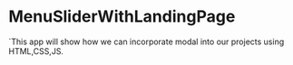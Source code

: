 # MenuSliderWithLandingPage

`This app will show how we can incorporate modal into our projects using HTML,CSS,JS.